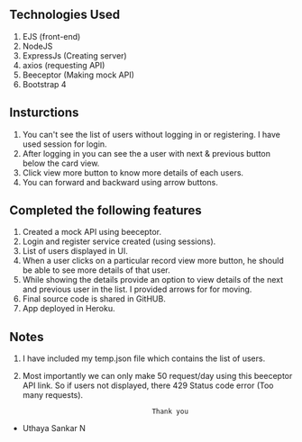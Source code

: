 Technologies Used
-----------------------
1. EJS (front-end)
2. NodeJS
3. ExpressJs (Creating server)
4. axios (requesting API)
5. Beeceptor (Making mock API)
6. Bootstrap 4


Insturctions
--------------
1. You can't see the list of users without logging in or registering. I have used session for login.
2. After logging in you can see the a user with next & previous button below the card view.
3. Click view more button to know more details of each users.
4. You can forward and backward using arrow buttons.

Completed the following features
------------------------------------
1. Created a mock API using beeceptor.
2. Login and register service created (using sessions).
3. List of users displayed in UI.
4. When a user clicks on a particular record view more button, he should be able to see more details of that user.
5. While showing the details provide an option to view details of the next and previous user in the list. I provided
   arrows for for moving.
6. Final source code is shared in GitHUB.
7. App deployed in Heroku.


Notes
-----
1. I have included my temp.json file which contains the list of users.
2. Most importantly we can only make 50 request/day using this beeceptor API link. So if users not displayed, there
   429 Status code error (Too many requests).

                                       Thank you

- Uthaya Sankar N


